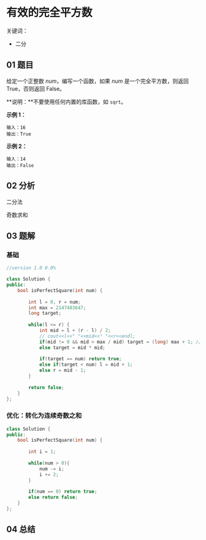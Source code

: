 # 有效的完全平方数
关键词：

- 二分

## 01 题目

给定一个正整数 *num*，编写一个函数，如果 *num* 是一个完全平方数，则返回 True，否则返回 False。

**说明：**不要使用任何内置的库函数，如  `sqrt`。

**示例 1：**

```
输入：16
输出：True
```

**示例 2：**

```
输入：14
输出：False
```

## 02 分析

二分法

奇数求和



## 03 题解

### 基础

```c++
//version 1.0 0.0%

class Solution {
public:
    bool isPerfectSquare(int num) {
        
        int l = 0, r = num;
        int max = 2147483647;
        long target;
        
        while(l <= r) {
            int mid = l + (r - l) / 2;
            // cout<<l<<" "<<mid<<" "<<r<<endl;
            if(mid != 0 && mid > max / mid) target = (long) max + 1; // deal with the 2747483647
            else target = mid * mid;
            
            if(target == num) return true;
            else if(target < num) l = mid + 1;
            else r = mid - 1;
        }
        
        return false;
    }
};
```

### 优化：转化为连续奇数之和

```c++
class Solution {
public:
    bool isPerfectSquare(int num) {
        
        int i = 1;
        
        while(num > 0){
            num -= i;
            i += 2;
        }
        
        if(num == 0) return true;
        else return false;
    }
};
```

## 04 总结

